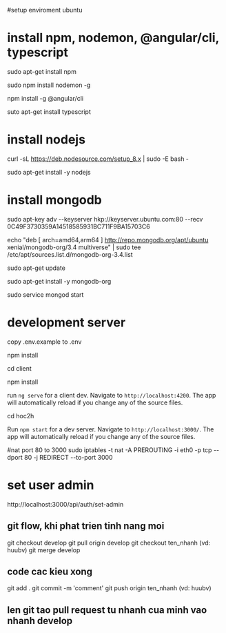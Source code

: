 #setup enviroment ubuntu

# install npm, nodemon, @angular/cli, typescript
sudo apt-get install npm

sudo npm install nodemon -g

npm install -g @angular/cli

suto apt-get install typescript

# install nodejs
curl -sL https://deb.nodesource.com/setup_8.x | sudo -E bash -

sudo apt-get install -y nodejs

# install mongodb
sudo apt-key adv --keyserver hkp://keyserver.ubuntu.com:80 --recv 0C49F3730359A14518585931BC711F9BA15703C6

echo "deb [ arch=amd64,arm64 ] http://repo.mongodb.org/apt/ubuntu xenial/mongodb-org/3.4 multiverse" | sudo tee /etc/apt/sources.list.d/mongodb-org-3.4.list

sudo apt-get update

sudo apt-get install -y mongodb-org

sudo service mongod start

# development server

copy .env.example to .env

npm install

cd client

npm install

run `ng serve` for a client dev. Navigate to `http://localhost:4200`.  The app will automatically reload if you change any of the source files.

cd hoc2h

Run `npm start` for a dev server. Navigate to `http://localhost:3000/`. The app will automatically reload if you change any of the source files.

#nat port 80 to 3000
sudo iptables -t nat -A PREROUTING -i eth0 -p tcp --dport 80 -j REDIRECT --to-port 3000

# set user admin
http://localhost:3000/api/auth/set-admin


## git flow, khi phat trien tinh nang moi

git checkout develop
git pull origin develop
git checkout ten_nhanh (vd: huubv)
git merge develop

## code cac kieu xong
git add .
git commit -m 'comment'
git push origin ten_nhanh (vd: huubv)

## len git tao pull request tu nhanh cua minh vao nhanh develop

